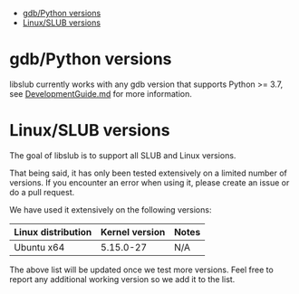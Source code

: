 <!-- vim-markdown-toc GFM -->

* [gdb/Python versions](#gdbpython-versions)
* [Linux/SLUB versions](#linuxslub-versions)

<!-- vim-markdown-toc -->

# gdb/Python versions

libslub currently works with any gdb version that supports Python >= 3.7, see [DevelopmentGuide.md](DevelopmentGuide.md) for more information.

# Linux/SLUB versions

The goal of libslub is to support all SLUB and Linux versions.

That being said, it has only been tested extensively on a limited number of versions. If you encounter an error when using it, please create an issue or do a pull request.

We have used it extensively on the following versions:

| Linux distribution | Kernel version | Notes |
| -- | -- | -- |
| Ubuntu x64 | 5.15.0-27 | N/A |

The above list will be updated once we test more versions. Feel free to report
any additional working version so we add it to the list.
